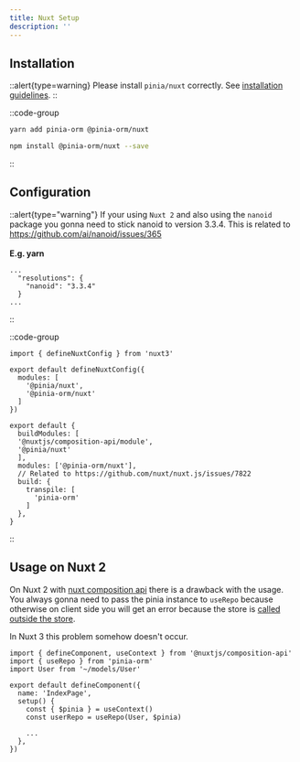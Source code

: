 ```yaml
---
title: Nuxt Setup
description: ''
---
```


## Installation

::alert{type=warning}
Please install `pinia/nuxt` correctly. See [installation guidelines](https://pinia.vuejs.org/ssr/nuxt.html#installation).
::

::code-group
  ```bash [Yarn]
  yarn add pinia-orm @pinia-orm/nuxt
  ```
  ```bash [NPM]
  npm install @pinia-orm/nuxt --save
  ```
::

## Configuration

::alert{type="warning"}
If your using `Nuxt 2` and also using the `nanoid` package you gonna need to stick nanoid to version 3.3.4. This is related to https://github.com/ai/nanoid/issues/365
<br><br>
**E.g. yarn**

````json[package.json]
...
  "resolutions": {
    "nanoid": "3.3.4"
  }
...
````
::

::code-group
  ```ts{} [Nuxt 3]
  import { defineNuxtConfig } from 'nuxt3'
  
  export default defineNuxtConfig({
    modules: [
      '@pinia/nuxt', 
      '@pinia-orm/nuxt'
    ]
  })
  ```
  ```js{} [Nuxt 2]
  export default {
    buildModules: [
    '@nuxtjs/composition-api/module',
    '@pinia/nuxt'
    ],
    modules: ['@pinia-orm/nuxt'],
    // Related to https://github.com/nuxt/nuxt.js/issues/7822
    build: {
      transpile: [
        'pinia-orm'
      ]
    },
  }
  ```
::

## Usage on Nuxt 2
On Nuxt 2 with [nuxt composition api](https://composition-api.nuxtjs.org/) there is a drawback with the usage. You
always gonna need to pass the pinia instance to `useRepo` because otherwise on client side you will get an
error because the store is [called outside the store](https://pinia.vuejs.org/core-concepts/outside-component-usage.html).

In Nuxt 3 this problem somehow doesn't occur.

````ts{9}
import { defineComponent, useContext } from '@nuxtjs/composition-api'
import { useRepo } from 'pinia-orm'
import User from '~/models/User'

export default defineComponent({
  name: 'IndexPage',
  setup() {
    const { $pinia } = useContext()
    const userRepo = useRepo(User, $pinia)
    
    ...
  },
})

````
